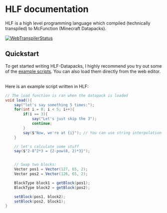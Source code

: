 # HLF documentation

HLF is a high level programming language which compiled (technically transpiled) to McFunction (Minecraft Datapacks).

[![WebTranspilerStatus](https://img.shields.io/badge/WebEditor-available-blue)](https://zenonet.de/interactive/hlfTranspiler)

## Quickstart

To get started writing HLF-Datapacks, I highly recommend you try out some of the [example scripts](https://github.com/zenonet/HighLevelFunction/tree/master/Examples).
You can also load them directly from the web editor.<br>

<br>
Here is an example script written in HLF:

````csharp
// The load function is ran when the datapack is loaded
void load(){
    say("let's say something 5 times:");
    for(int i = 0; i < 5; i++){
        if(i == 3){
            say("Let's just skip the 3");
            continue;
        }
        say($"Now, we're at {i}"); // You can use string interpolation (inserting values into strings) like this
    }

    // let's calculate some stuff
    say($"2-8^2*3 = {2-pow(8, 2)*3}");


    // Swap two blocks:
    Vector pos1 = Vector(127, 65, 2);
    Vector pos2 = Vector(126, 65, 2);

    BlockType block1 = getBlock(pos1);
    BlockType block2 = getBlock(pos2);

    setBlock(pos1, block2);
    setBlock(pos2, block1);
}
````